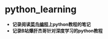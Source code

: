 # python_learning
- **记录阅读[菜鸟编程](菜鸟python笔记/01.python_基础语法.ipynb)上python教程的笔记**
- **记录B站爆肝杰哥针对深度学习的python教程**